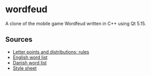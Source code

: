 # wordfeud
A clone of the mobile game Wordfeud written in C++ using Qt 5.15.

## Sources

* [Letter points and distributions; rules](https://wordfeud.com/wf/help/)
* [English word list](https://github.com/dwyl/english-words)
* [Danish word list](https://ordregister.dk)
* [Style sheet](https://github.com/Alexhuszagh/BreezeStyleSheets)